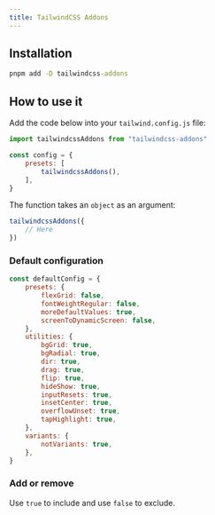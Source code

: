 ```yaml
---
title: TailwindCSS Addons
---
```


## Installation

```cmd
pnpm add -D tailwindcss-addons
```

## How to use it

Add the code below into your `tailwind.config.js` file:

<!-- prettier-ignore -->
```js
import tailwindcssAddons from "tailwindcss-addons"

const config = {
	presets: [
		tailwindcssAddons(),
	],
}
```

The function takes an `object` as an argument:

```js
tailwindcssAddons({
    // Here
})
```

### Default configuration

```js
const defaultConfig = {
    presets: {
        flexGrid: false,
        fontWeightRegular: false,
        moreDefaultValues: true,
        screenToDynamicScreen: false,
    },
    utilities: {
        bgGrid: true,
        bgRadial: true,
        dir: true,
        drag: true,
        flip: true,
        hideShow: true,
        inputResets: true,
        insetCenter: true,
        overflowUnset: true,
        tapHighlight: true,
    },
    variants: {
        notVariants: true,
    },
}
```

### Add or remove

Use `true` to include and use `false` to exclude.
